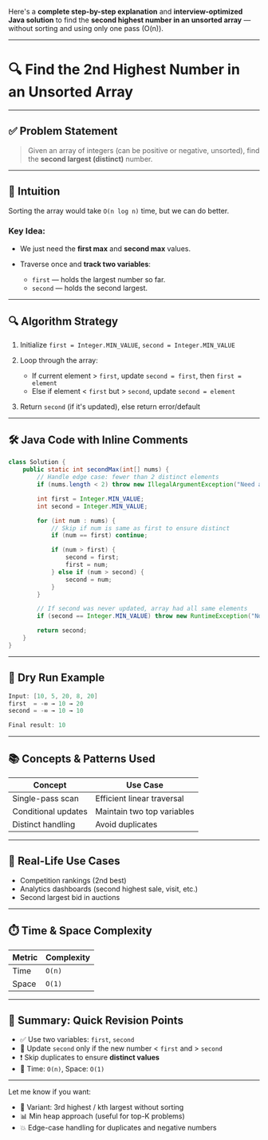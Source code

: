 Here's a **complete step-by-step explanation** and **interview-optimized Java solution** to find the **second highest number in an unsorted array** — without sorting and using only one pass (O(n)).

---

# 🔍 Find the 2nd Highest Number in an Unsorted Array

---

## ✅ Problem Statement

> Given an array of integers (can be positive or negative, unsorted), find the **second largest (distinct)** number.

---

## 🧠 Intuition

Sorting the array would take `O(n log n)` time, but we can do better.

### Key Idea:

* We just need the **first max** and **second max** values.
* Traverse once and **track two variables**:

    * `first` — holds the largest number so far.
    * `second` — holds the second largest.

---

## 🔍 Algorithm Strategy

1. Initialize `first = Integer.MIN_VALUE`, `second = Integer.MIN_VALUE`
2. Loop through the array:

    * If current element > `first`, update `second = first`, then `first = element`
    * Else if element < `first` but > `second`, update `second = element`
3. Return `second` (if it's updated), else return error/default

---

## 🛠️ Java Code with Inline Comments

```java
class Solution {
    public static int secondMax(int[] nums) {
        // Handle edge case: fewer than 2 distinct elements
        if (nums.length < 2) throw new IllegalArgumentException("Need at least 2 numbers");

        int first = Integer.MIN_VALUE;
        int second = Integer.MIN_VALUE;

        for (int num : nums) {
            // Skip if num is same as first to ensure distinct
            if (num == first) continue;

            if (num > first) {
                second = first;
                first = num;
            } else if (num > second) {
                second = num;
            }
        }

        // If second was never updated, array had all same elements
        if (second == Integer.MIN_VALUE) throw new RuntimeException("No second distinct max");

        return second;
    }
}
```

---

## 🔂 Dry Run Example

```java
Input: [10, 5, 20, 8, 20]
first  = -∞ → 10 → 20
second = -∞ → 10 → 10

Final result: 10
```

---

## 📚 Concepts & Patterns Used

| Concept             | Use Case                   |
| ------------------- | -------------------------- |
| Single-pass scan    | Efficient linear traversal |
| Conditional updates | Maintain two top variables |
| Distinct handling   | Avoid duplicates           |

---

## 🧠 Real-Life Use Cases

* Competition rankings (2nd best)
* Analytics dashboards (second highest sale, visit, etc.)
* Second largest bid in auctions

---

## ⏱️ Time & Space Complexity

| Metric | Complexity |
| ------ | ---------- |
| Time   | `O(n)`     |
| Space  | `O(1)`     |

---

## 📌 Summary: Quick Revision Points

* ✅ Use two variables: `first`, `second`
* 🔁 Update `second` only if the new number < `first` and > `second`
* ❗ Skip duplicates to ensure **distinct values**
* 🧠 Time: `O(n)`, Space: `O(1)`

---

Let me know if you want:

* 🔁 Variant: 3rd highest / kth largest without sorting
* 📊 Min heap approach (useful for top-K problems)
* 💥 Edge-case handling for duplicates and negative numbers
